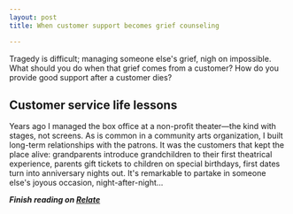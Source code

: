 ```yaml
---
layout: post
title: When customer support becomes grief counseling

---
```

Tragedy is difficult; managing someone else's grief, nigh on impossible. What should you do when that grief comes from a customer? How do you provide good support after a customer dies?

## Customer service life lessons

Years ago I managed the box office at a non-profit theater—the kind with stages, not screens. As is common in a community arts organization, I built long-term relationships with the patrons. It was the customers that kept the place alive: grandparents introduce grandchildren to their first theatrical experience, parents gift tickets to children on special birthdays, first dates turn into anniversary nights out. It's remarkable to partake in someone else's joyous occasion, night-after-night...

**_Finish reading on [Relate](https://relate.zendesk.com/articles/customer-grief-counseling/)_**
